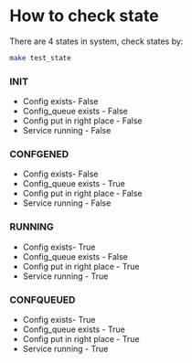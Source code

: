 # How to check state

There are 4 states in system, check states by:
```bash
make test_state
```
### INIT  
* Config exists- False
* Config_queue exists - False
* Config put in right place - False
* Service running - False

### CONFGENED  
* Config exists- False
* Config_queue exists - True
* Config put in right place - False
* Service running - False

### RUNNING  
* Config exists- True
* Config_queue exists - False
* Config put in right place - True
* Service running - True

### CONFQUEUED  
* Config exists- True
* Config_queue exists - True
* Config put in right place - True
* Service running - True

